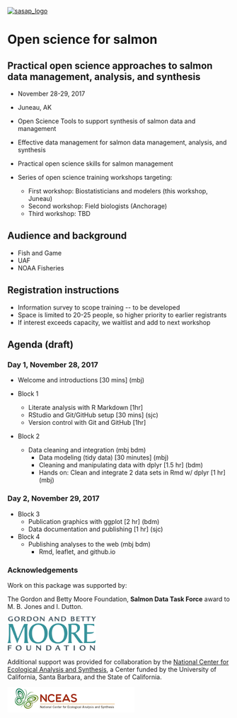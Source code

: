 [![sasap_logo](https://alaskasalmonandpeople.org/wp-content/uploads/2016/06/banner_test.jpg)](https://alaskasalmonandpeople.org)
<br>

# Open science for salmon
## Practical open science approaches to salmon data management, analysis, and synthesis

- November 28-29, 2017
- Juneau, AK

- Open Science Tools to support synthesis of salmon data and management
- Effective data management for salmon data management, analysis, and synthesis
- Practical open science skills for salmon management

- Series of open science training workshops targeting:
    - First workshop: Biostatisticians and modelers (this workshop, Juneau)
    - Second workshop: Field biologists (Anchorage)
    - Third workshop: TBD
    
## Audience and background

- Fish and Game
- UAF
- NOAA Fisheries

## Registration instructions

- Information survey to scope training -- to be developed
- Space is limited to 20-25 people, so higher priority to earlier registrants
- If interest exceeds capacity, we waitlist and add to next workshop

## Agenda (draft)

### Day 1, November 28, 2017

- Welcome and introductions [30 mins] (mbj)
- Block 1
    - Literate analysis with R Markdown [1hr]
    - RStudio and Git/GitHub setup [30 mins] (sjc)
    - Version control with Git and GitHub [1hr]
        
- Block 2
    - Data cleaning and integration (mbj bdm)
        - Data modeling (tidy data) [30 minutes] (mbj)
        - Cleaning and manipulating data with dplyr [1.5 hr] (bdm)
        - Hands on: Clean and integrate 2 data sets in Rmd w/ dplyr [1 hr] (mbj)

### Day 2, November 29, 2017

- Block 3
    - Publication graphics with ggplot [2 hr] (bdm)
    - Data documentation and publishing [1 hr] (sjc)
- Block 4
    - Publishing analyses to the web (mbj bdm)
        - Rmd, leaflet, and github.io


### Acknowledgements
Work on this package was supported by:

The Gordon and Betty Moore Foundation, __Salmon Data Task Force__ award to M. B. Jones and I. Dutton.

[<img src="images/moore-logo-color.jpg" width="200px" />](https://www.moore.org)

Additional support was provided for collaboration by the [National Center for Ecological Analysis and Synthesis](https://www.nceas.ucsb.edu), a Center funded by the University of California, Santa Barbara, and the State of California.

[![nceas_footer](images/nceas.png)](http://www.nceas.ucsb.edu)
